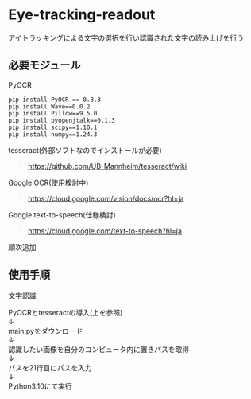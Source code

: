 # Eye-tracking-readout
アイトラッキングによる文字の選択を行い認識された文字の読み上げを行う

## 必要モジュール

PyOCR
```
pip install PyOCR == 0.8.3
pip install Wave==0.0.2
pip install Pillow==9.5.0
pip install pyopenjtalk==0.1.3
pip install scipy==1.10.1
pip install numpy==1.24.3
```

tesseract(外部ソフトなのでインストールが必要)
> https://github.com/UB-Mannheim/tesseract/wiki

Google OCR(使用検討中)
> https://cloud.google.com/vision/docs/ocr?hl=ja

Google text-to-speech(仕様検討)
> https://cloud.google.com/text-to-speech?hl=ja

順次追加

## 使用手順

文字認識

PyOCRとtesseractの導入(上を参照)  
↓  
main.pyをダウンロード  
↓  
認識したい画像を自分のコンピュータ内に置きパスを取得  
↓  
パスを21行目にパスを入力  
↓  
Python3.10にて実行  